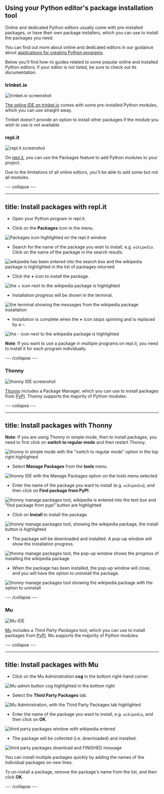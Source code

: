 ## Using your Python editor's package installation tool

Online and dedicated Python editors usually come with pre-installed packages, or have their own package installers, which you can use to install the packages you need.

You can find out more about online and dedicated editors in our guidance about [applications for creating Python programs](https://projects.raspberrypi.org/en/projects/python-install-options).

Below you'll find how-to guides related to some popular online and installed Python editors; if your editor is not listed, be sure to check out its documentation.

### trinket.io

![trinket.io screenshot](images/trinket.png)

[The online IDE on trinket.io](https://trinket.io/docs/python) comes with some pre-installed Python modules, which you can use straight away. 

Trinket doesn't provide an option to install other packages if the module you wish to use is not available.

### repl.it

![repl.it screenshot](images/replit.png)

On [repl.it](https://repl.it), you can use the Packages feature to add Python modules to your project.

Due to the limitations of all online editors, you'll be able to add some but not all modules.

--- collapse ---

---
title: Install packages with repl.it
---

+ Open your Python program in repl.it.

+ Click on the **Packages** icon in the menu.

![Packages icon highlighted on the repl.it window](images/replit_step1.png)

+ Search for the name of the package you wish to install, e.g. `wikipedia`. Click on the name of the package in the search results.

![wikipedia has been entered into the search box and the wikipedia package is highlighted in the list of packages returned](images/replit_step2.png)

+ Click the **+** icon to install the package.

![the + icon next to the wikipedia package is highlighted](images/replit_step3.png)

+ Installation progress will be shown in the terminal.

![the terminal showing the messages from the wikipedia package installation](images/replit_step4.png)

+ Installation is complete when the **+** icon stops spinning and is replaced by a **-**.

![the - icon next to the wikipedia package is highlighted](images/replit_step5.png)

**Note**: If you want to use a package in multiple programs on repl.it, you need to install it for each program individually.

--- /collapse ---

### Thonny

![thonny IDE screenshot](images/thonny.png)

[Thonny](https://thonny.org) includes a Package Manager, which you can use to install packages from [PyPI](https://pypi.org). Thonny supports the majority of Python modules. 

--- collapse ---

---
title: Install packages with Thonny
---

**Note**: If you are using Thonny in simple mode, then to install packages, you need to first click on **switch to regular mode** and then restart Thonny. 

![thonny in simple mode with the "switch to regular mode" option in the top right highlighted](images/thonny_simple_mode.png)

+ Select **Manage Packages** from the **tools** menu.

![thonny IDE with the Manage Packages option on the tools menu selected](images/thonny_step1.png)

+ Enter the name of the package you want to install (e.g. `wikipedia`), and then click on **Find package from PyPI**.

![thonny manage packages tool, wikipedia is entered into the text box and "find package from pypi" button are highlighted](images/thonny_step2.png)

+ Click on **Install** to install the package.

![thonny manage packages tool, showing the wikipedia package, the install button is highlighted](images/thonny_step3.png)

+ The package will be downloaded and installed. A pop-up window will show the installation progress.
 
![thonny manage packages tool, the pop-up window shows the progress of installing the wikipedia package](images/thonny_step4.png)

+ When the package has been installed, the pop-up window will close, and you will have the option to uninstall the package.

![thonny manage packages tool showing the wikipedia package with the option to uninstall](images/thonny_step5.png)

--- /collapse ---

### Mu

![Mu IDE](images/mu.png)

[Mu](https://codewith.mu/en/download) includes a *Third Party Packages* tool, which you can use to install packages from [PyPI](https://pypi.org). Mu supports the majority of Python modules. 

--- collapse ---

---
title: Install packages with Mu
---

+ Click on the Mu Administration **cog** in the bottom right-hand corner.

![Mu admin button cog highlighted in the bottom right](images/mu_step1.png)

+ Select the **Third Party Packages** tab.

![Mu Administration, with the Third Party Packages tab highlighted](images/mu_step2.png)

+ Enter the name of the package you want to install, e.g. `wikipedia`, and then click on **OK**.

![third party packages window with wikipedia entered](images/mu_step3.png)

+ The package will be collected (i.e. downloaded) and installed.  

![third party packages download and FINISHED message](images/mu_step5.png)

You can install multiple packages quickly by adding the names of the individual packages on new lines.

To un-install a package, remove the package's name from the list, and then click **OK**.

--- /collapse ---
